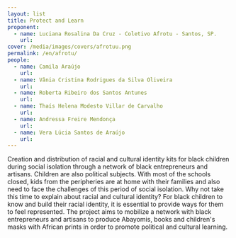```yaml
---
layout: list
title: Protect and Learn
proponent:
  - name: Luciana Rosalina Da Cruz - Coletivo Afrotu - Santos, SP.
    url: 
cover: /media/images/covers/afrotuu.png
permalink: /en/afrotu/
people:
  - name: Camila Araújo
    url: 
  - name: Vânia Cristina Rodrigues da Silva Oliveira
    url: 
  - name: Roberta Ribeiro dos Santos Antunes
    url: 
  - name: Thaís Helena Modesto Villar de Carvalho
    url: 
  - name: Andressa Freire Mendonça
    url: 
  - name: Vera Lúcia Santos de Araújo
    url: 
---
```


Creation and distribution of racial and cultural identity kits for black children during social isolation through a network of black entrepreneurs and artisans.
Children are also political subjects. With most of the schools closed, kids from the peripheries are at home with their families and also need to face the challenges of this period of social isolation. Why not take this time to explain about racial and cultural identity? For black children to know and build their racial identity, it is essential to provide ways for them to feel represented. The project aims to mobilize a network with black  entrepreneurs and artisans to produce Abayomis, books and children's masks with African prints in order to promote political and cultural learning.
